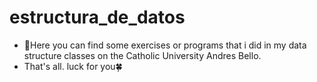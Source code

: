 # estructura_de_datos

- 👀Here you can find some exercises or programs that i did in my data structure classes on the Catholic University Andres Bello.
- That's all. luck for you🍀
